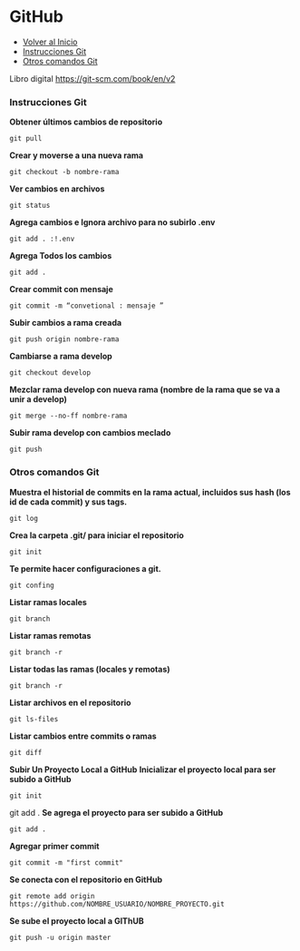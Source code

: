 # GitHub
- [Volver al Inicio](../README.md)
- [Instrucciones Git](#instrucciones-git)
- [Otros comandos Git](#otros-comandos-git)
 
Libro digital https://git-scm.com/book/en/v2

### **Instrucciones Git**

**Obtener últimos cambios de repositorio**
```Github
git pull
```
**Crear y moverse a una nueva rama**
```Github
git checkout -b nombre-rama
```
**Ver cambios en archivos**
```Github
git status
```
**Agrega cambios e Ignora archivo para no subirlo .env**
```Github
git add . :!.env
```
**Agrega Todos los cambios**
```Github
git add .
```
**Crear commit con mensaje**
```Github
git commit -m “convetional : mensaje ”
```
**Subir cambios a rama creada**
```Github
git push origin nombre-rama
```
**Cambiarse a rama develop**
```Github
git checkout develop
```
**Mezclar rama develop con nueva rama (nombre de la rama que se va a unir a develop)**
```Github
git merge --no-ff nombre-rama
```
**Subir rama develop con cambios meclado**
```Github
git push
```

### **Otros comandos Git**

**Muestra el historial de commits en la rama actual, incluidos sus hash (los id de cada commit) y sus tags.**
```Github
git log
```
**Crea la carpeta .git/ para iniciar el repositorio**
```Github
git init
```
**Te permite hacer configuraciones a git.**
```Github
git confing
```
**Listar ramas locales**
```Github
git branch
```
**Listar ramas remotas**
```Github
git branch -r
```
**Listar todas las ramas (locales y remotas)**
```Github
git branch -r
```
**Listar archivos en el repositorio**
```Github
git ls-files
```
**Listar cambios entre commits o ramas**
```Github
git diff
```

**Subir Un Proyecto Local a GitHub**
**Inicializar el proyecto local para ser subido a GitHub**
```Github
git init
```
git add .
**Se agrega el proyecto para ser subido a GitHub**
```Github
git add .
```
**Agregar primer commit**
```Github
git commit -m "first commit"
```

**Se conecta con el repositorio en GitHub**
```Github
git remote add origin https://github.com/NOMBRE_USUARIO/NOMBRE_PROYECTO.git
```
**Se sube el proyecto local a GIThUB**
```Github
git push -u origin master
```


